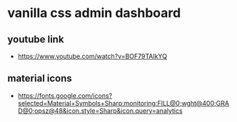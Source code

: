 # vanilla css admin dashboard

## youtube link

- https://www.youtube.com/watch?v=BOF79TAIkYQ

## material icons 

- https://fonts.google.com/icons?selected=Material+Symbols+Sharp:monitoring:FILL@0;wght@400;GRAD@0;opsz@48&icon.style=Sharp&icon.query=analytics